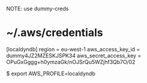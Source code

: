 
NOTE: use dummy-creds

  # ~/.aws/credentials 
  [localdyndb]
  region = eu-west-1
  aws_access_key_id = dummy4JZ2MZESKJSPK34
  aws_secret_access_key = OPuGxGggg+h0ymzaGk/nOJSrQu5WZjhf3Qb7O/02



$ export AWS_PROFILE=localdyndb


